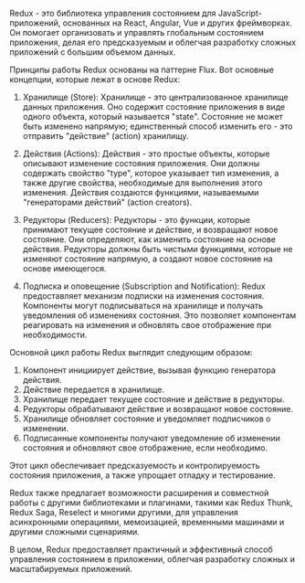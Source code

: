 Redux - это библиотека управления состоянием для JavaScript-приложений, основанных на React, Angular, Vue и других фреймворках. Он помогает организовать и управлять глобальным состоянием приложения, делая его предсказуемым и облегчая разработку сложных приложений с большим объемом данных.

Принципы работы Redux основаны на паттерне Flux. Вот основные концепции, которые лежат в основе Redux:

1. Хранилище (Store): Хранилище - это централизованное хранилище данных приложения. Оно содержит состояние приложения в виде одного объекта, который называется "state". Состояние не может быть изменено напрямую; единственный способ изменить его - это отправить "действие" (action) хранилищу.

2. Действия (Actions): Действия - это простые объекты, которые описывают изменение состояния приложения. Они должны содержать свойство "type", которое указывает тип изменения, а также другие свойства, необходимые для выполнения этого изменения. Действия создаются функциями, называемыми "генераторами действий" (action creators).

3. Редукторы (Reducers): Редукторы - это функции, которые принимают текущее состояние и действие, и возвращают новое состояние. Они определяют, как изменить состояние на основе действия. Редукторы должны быть чистыми функциями, которые не изменяют состояние напрямую, а создают новое состояние на основе имеющегося.

4. Подписка и оповещение (Subscription and Notification): Redux предоставляет механизм подписки на изменения состояния. Компоненты могут подписываться на хранилище и получать уведомления об изменениях состояния. Это позволяет компонентам реагировать на изменения и обновлять свое отображение при необходимости.

Основной цикл работы Redux выглядит следующим образом:

1. Компонент инициирует действие, вызывая функцию генератора действия.
2. Действие передается в хранилище.
3. Хранилище передает текущее состояние и действие в редукторы.
4. Редукторы обрабатывают действие и возвращают новое состояние.
5. Хранилище обновляет состояние и уведомляет подписчиков о изменении.
6. Подписанные компоненты получают уведомление об изменении состояния и обновляют свое отображение, если необходимо.

Этот цикл обеспечивает предсказуемость и контролируемость состояния приложения, а также упрощает отладку и тестирование.

Redux также предлагает возможности расширения и совместной работы с другими библиотеками и плагинами, такими как Redux Thunk, Redux Saga, Reselect и многими другими, для управления асинхронными операциями, мемоизацией, временными машинами и другими сложными сценариями.

В целом, Redux предоставляет практичный и эффективный способ управления состоянием в приложении, облегчая разработку сложных и масштабируемых приложений.
